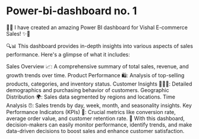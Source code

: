 # Power-bi-dashboard no. 1
🎉✨ I have created an amazing Power BI dashboard for Vishal E-commerce Sales! ✨🎉

🔍📊 This dashboard provides in-depth insights into various aspects of sales performance. Here's a glimpse of what it includes:

Sales Overview 📈: A comprehensive summary of total sales, revenue, and growth trends over time.
Product Performance 🛍️: Analysis of top-selling products, categories, and inventory status.
Customer Insights 🧑‍🤝‍🧑: Detailed demographics and purchasing behavior of customers.
Geographic Distribution 🌍: Sales data segmented by regions and locations.
Time Analysis ⏰: Sales trends by day, week, month, and seasonality insights.
Key Performance Indicators (KPIs) 📌: Crucial metrics like conversion rate, average order value, and customer retention rate.
🌟 With this dashboard, decision-makers can easily monitor performance, identify trends, and make data-driven decisions to boost sales and enhance customer satisfaction.
